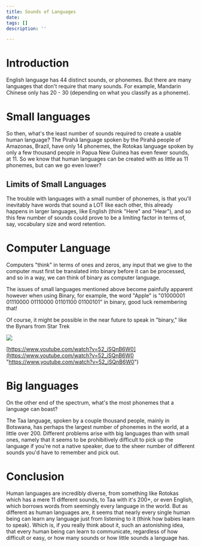 ```yaml
---
title: Sounds of Languages
date: 
tags: []
description: ''

---
```


# Introduction

English language has 44 distinct sounds, or phonemes. But there are many languages that don't require that many sounds. For example, Mandarin Chinese only has 20 - 30 (depending on what you classify as a phoneme).

# Small languages

So then, what's the least number of sounds required to create a usable human language? The Pirahã language spoken by the Pirahã people of Amazonas, Brazil, have only 14 phonemes, the Rotokas language spoken by only a few thousand people in Papua New Guinea has even fewer sounds, at 11. So we know that human languages can be created with as little as 11 phonemes, but can we go even lower?

## Limits of Small Languages

The trouble with languages with a small number of phonemes, is that you'll inevitably have words that sound a LOT like each other, this already happens in larger languages, like English (think "Here" and "Hear"), and so this few number of sounds could prove to be a limiting factor in terms of, say, vocabulary size and word retention.

# Computer Language

Computers "think" in terms of ones and zeros, any input that we give to the computer must first be translated into binary before it can be processed, and so in a way, we can think of binary as computer language.

The issues of small languages mentioned above become painfully apparent however when using Binary, for example, the word "Apple" is "01000001 01110000 01110000 01101100 01100101" in binary, good luck remembering that!

Of course, it might be possible in the near future to speak in "binary," like the Bynars from Star Trek

![](https://static.wikia.nocookie.net/memoryalpha/images/c/c8/Bynars.jpg/revision/latest/scale-to-width-down/1000?cb=20120805112752&path-prefix=en)

[https://www.youtube.com/watch?v=52_iSQnB6W0](https://www.youtube.com/watch?v=52_iSQnB6W0 "https://www.youtube.com/watch?v=52_iSQnB6W0")

# Big languages

On the other end of the spectrum, what's the most phonemes that a language can boast?

The Taa language, spoken by a couple thousand people, mainly in Botswana, has perhaps the largest number of phonemes in the world, at a little over 200. Different problems arise with big languages than with small ones, namely that it seems to be prohibitively difficult to pick up the language if you're not a native speaker, due to the sheer number of different sounds you'd have to remember and pick out.

# Conclusion

Human languages are incredibly diverse, from something like Rotokas which has a mere 11 different sounds, to Taa with it's 200+, or even English, which borrows words from seemingly every language in the world. But as different as human languages are, it seems that nearly every single human being can learn any language just from listening to it (think how babies learn to speak). Which is, if you really think about it, such an astonishing idea, that every human being can learn to communicate, regardless of how difficult or easy, or how many sounds or how little sounds a language has.